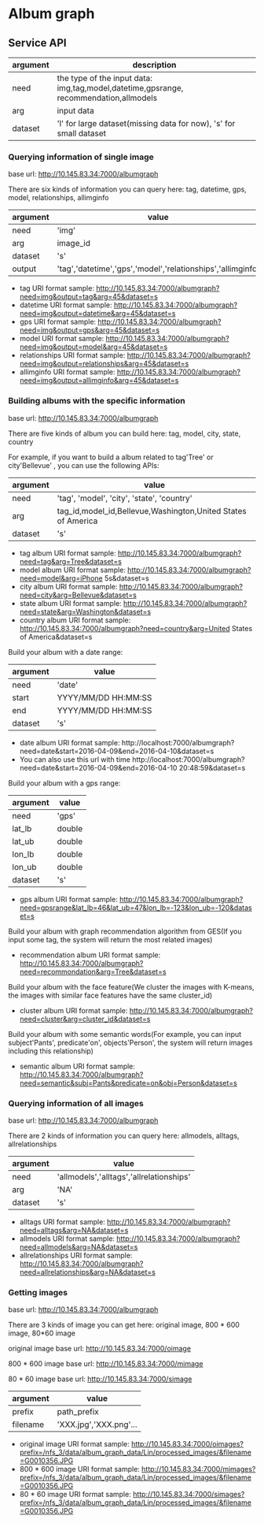 # Album graph 

## Service API

| argument | description |	
|--------|--------|
|need | the type of the input data: img,tag,model,datetime,gpsrange, recommendation,allmodels|
|arg| input data|
|dataset| 'l' for large dataset(missing data for now), 's' for small dataset|


### Querying information of single image

base url: http://10.145.83.34:7000/albumgraph

There are six kinds of information you can query here: tag, datetime, gps, model, relationships, allimginfo

| argument | value |	
|--------|--------|
|need | 'img'|
|arg| image_id|
|dataset| 's'|
|output| 'tag','datetime','gps','model','relationships','allimginfo'|

- tag URI format sample: http://10.145.83.34:7000/albumgraph?need=img&output=tag&arg=45&dataset=s
- datetime URI format sample: http://10.145.83.34:7000/albumgraph?need=img&output=datetime&arg=45&dataset=s
- gps URI format sample: http://10.145.83.34:7000/albumgraph?need=img&output=gps&arg=45&dataset=s
- model URI format sample: http://10.145.83.34:7000/albumgraph?need=img&output=model&arg=45&dataset=s
- relationships URI format sample: http://10.145.83.34:7000/albumgraph?need=img&output=relationships&arg=45&dataset=s
- allimginfo URI format sample: http://10.145.83.34:7000/albumgraph?need=img&output=allimginfo&arg=45&dataset=s


### Building albums with the specific information

base url: http://10.145.83.34:7000/albumgraph

There are five kinds of album you can build here: tag, model, city, state, country

For example, if you want to build a album related to tag'Tree' or city'Bellevue' , you can use the following APIs: 

| argument | value |	
|--------|--------|
|need | 'tag', 'model', 'city', 'state', 'country'|
|arg| tag_id,model_id,Bellevue,Washington,United States of America|
|dataset| 's'|

- tag album URI format sample: http://10.145.83.34:7000/albumgraph?need=tag&arg=Tree&dataset=s
- model album URI format sample: http://10.145.83.34:7000/albumgraph?need=model&arg=iPhone 5s&dataset=s
- city album URI format sample: http://10.145.83.34:7000/albumgraph?need=city&arg=Bellevue&dataset=s
- state album URI format sample: http://10.145.83.34:7000/albumgraph?need=state&arg=Washington&dataset=s
- country album URI format sample: http://10.145.83.34:7000/albumgraph?need=country&arg=United States of America&dataset=s


Build your album with a date range:

| argument | value |	
|--------|--------|
|need | 'date'|
|start | YYYY/MM/DD HH:MM:SS|
|end | YYYY/MM/DD HH:MM:SS|
|dataset| 's'|

- date album URI format sample: http://localhost:7000/albumgraph?need=date&start=2016-04-09&end=2016-04-10&dataset=s
- You can also use this url with time http://localhost:7000/albumgraph?need=date&start=2016-04-09&end=2016-04-10 20:48:59&dataset=s

Build your album with a gps range:

| argument | value |	
|--------|--------|
|need | 'gps'|
|lat_lb | double|
|lat_ub | double|
|lon_lb | double|
|lon_ub | double|
|dataset| 's'|

- gps album URI format sample: http://10.145.83.34:7000/albumgraph?need=gpsrange&lat_lb=46&lat_ub=47&lon_lb=-123&lon_ub=-120&dataset=s

Build your album with graph recommendation algorithm from GES(If you input some tag, the system will return the most related images)

- recommendation album URI format sample: http://10.145.83.34:7000/albumgraph?need=recommondation&arg=Tree&dataset=s


Build your album with the face feature(We cluster the images with K-means, the images with similar face features have the same cluster_id)

- cluster album URI format sample: http://10.145.83.34:7000/albumgraph?need=cluster&arg=cluster_id&dataset=s

Build your album with some semantic words(For example, you can input subject'Pants', predicate'on', objects'Person', the system will return images including this relationship)

- semantic album URI format sample: http://10.145.83.34:7000/albumgraph?need=semantic&subj=Pants&predicate=on&obj=Person&dataset=s


### Querying information of all images

base url: http://10.145.83.34:7000/albumgraph

There are 2 kinds of information you can query here: allmodels, alltags, allrelationships

| argument | value |	
|--------|--------|
|need | 'allmodels','alltags','allrelationships'|
|arg| 'NA'|
|dataset| 's'|

- alltags URI format sample: http://10.145.83.34:7000/albumgraph?need=alltags&arg=NA&dataset=s
- allmodels URI format sample: http://10.145.83.34:7000/albumgraph?need=allmodels&arg=NA&dataset=s
- allrelationships URI format sample: http://10.145.83.34:7000/albumgraph?need=allrelationships&arg=NA&dataset=s
### Getting images

base url: http://10.145.83.34:7000/albumgraph

There are 3 kinds of image you can get here: original image, 800 * 600 image, 80*60 image

original image base url: http://10.145.83.34:7000/oimage

800 * 600 image base url: http://10.145.83.34:7000/mimage

80 * 60 image base url: http://10.145.83.34:7000/simage

| argument | value |	
|--------|--------|
|prefix | path_prefix|
|filename| 'XXX.jpg','XXX.png'...|

- original image URI format sample: http://10.145.83.34:7000/oimages?prefix=/nfs_3/data/album_graph_data/Lin/processed_images/&filename=G0010356.JPG
- 800 * 600 image URI format sample: http://10.145.83.34:7000/mimages?prefix=/nfs_3/data/album_graph_data/Lin/processed_images/&filename=G0010356.JPG
- 80 * 60 image URI format sample: http://10.145.83.34:7000/simages?prefix=/nfs_3/data/album_graph_data/Lin/processed_images/&filename=G0010356.JPG
